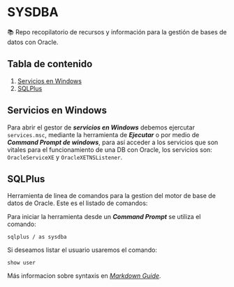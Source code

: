 # SYSDBA

📚 Repo recopilatorio de recursos y información para la gestión de bases de datos con Oracle.

## **Tabla de contenido** ##
1. [Servicios en Windows](#Servicios-en-Windows)
2. [SQLPlus](#SQLPlus)


## Servicios en Windows ##

Para abrir el gestor de ***servicios en Windows*** debemos ejercutar `services.msc`, mediante la herramienta de ***Ejecutar*** o por medio de ***Command Prompt de windows***, para así acceder a los servicios que son vitales para el funcionamiento de una DB con Oracle, los servicios son: `OracleServiceXE` y `OracleXETNSListener`.

## SQLPlus

Herramienta de linea de comandos para la gestion del motor de base de datos de Oracle. Este es el listado de comandos:

Para iniciar la herramienta desde un ***Command Prompt*** se utiliza el comando:

```
sqlplus / as sysdba
```

Si deseamos listar el usuario usaremos el comando:

```
show user
```
Más informacion sobre syntaxis en *[Markdown Guide](https://www.markdownguide.org/basic-syntax/)*.
